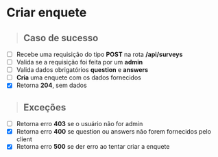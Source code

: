 # Criar enquete

> ## Caso de sucesso

- [ ] Recebe uma requisição do tipo **POST** na rota **/api/surveys**
- [ ] Valida se a requisição foi feita por um **admin**
- [ ] Valida dados obrigatórios **question** e **answers**
- [ ] **Cria** uma enquete com os dados fornecidos
- [x] Retorna **204**, sem dados

> ## Exceções

- [ ] Retorna erro **403** se o usuário não for admin
- [x] Retorna erro **400** se question ou answers não forem fornecidos pelo client
- [x] Retorna erro **500** se der erro ao tentar criar a enquete
